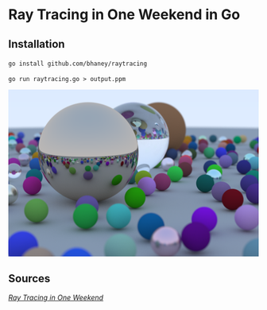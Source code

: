 # Ray Tracing in One Weekend in Go

## Installation

`go install github.com/bhaney/raytracing`

`go run raytracing.go > output.ppm`

![cover photo](https://raw.githubusercontent.com/bhaney/raytracing/master/cover.png)

## Sources

[_Ray Tracing in One Weekend_](https://raytracing.github.io/books/RayTracingInOneWeekend.html)
